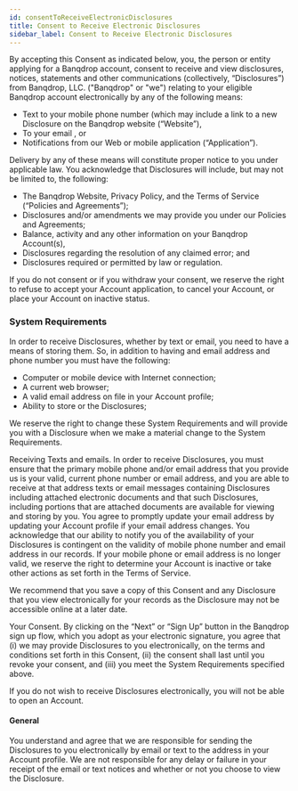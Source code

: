 ```yaml
---
id: consentToReceiveElectronicDisclosures
title: Consent to Receive Electronic Disclosures
sidebar_label: Consent to Receive Electronic Disclosures
---
```


By accepting this Consent as indicated below, you, the person or entity applying for a Banqdrop account, consent to receive and view disclosures, notices, statements and other communications (collectively, “Disclosures”) from Banqdrop, LLC. ("Banqdrop" or "we") relating to your eligible Banqdrop account electronically by any of the following means:

-   Text to your mobile phone number (which may include a link to a new Disclosure on the Banqdrop website (“Website”),
-   To your email , or
-   Notifications from our Web or mobile application (“Application”).

Delivery by any of these means will constitute proper notice to you under applicable law. You acknowledge that Disclosures will include, but may not be limited to, the following:

-   The Banqdrop Website, Privacy Policy, and the Terms of Service (“Policies and Agreements”);
-   Disclosures and/or amendments we may provide you under our Policies and Agreements;
-   Balance, activity and any other information on your Banqdrop Account(s),
-   Disclosures regarding the resolution of any claimed error; and
-   Disclosures required or permitted by law or regulation.

If you do not consent or if you withdraw your consent, we reserve the right to refuse to accept your Account application, to cancel your Account, or place your Account on inactive status.

### System Requirements

In order to receive Disclosures, whether by text or email, you need to have a means of storing them. So, in addition to having and email address and phone number you must have the following:

-   Computer or mobile device with Internet connection;
-   A current web browser;
-   A valid email address on file in your Account profile;
-   Ability to store or the Disclosures;

We reserve the right to change these System Requirements and will provide you with a Disclosure when we make a material change to the System Requirements.

Receiving Texts and emails. In order to receive Disclosures, you must ensure that the primary mobile phone and/or email address that you provide us is your valid, current phone number or email address, and you are able to receive at that address texts or email messages containing Disclosures including attached electronic documents and that such Disclosures, including portions that are attached documents are available for viewing and storing by you. You agree to promptly update your email address by updating your Account profile if your email address changes. You acknowledge that our ability to notify you of the availability of your Disclosures is contingent on the validity of mobile phone number and email address in our records. If your mobile phone or email address is no longer valid, we reserve the right to determine your Account is inactive or take other actions as set forth in the Terms of Service.

We recommend that you save a copy of this Consent and any Disclosure that you view electronically for your records as the Disclosure may not be accessible online at a later date.

Your Consent. By clicking on the “Next” or “Sign Up” button in the Banqdrop sign up flow, which you adopt as your electronic signature, you agree that (i) we may provide Disclosures to you electronically, on the terms and conditions set forth in this Consent, (ii) the consent shall last until you revoke your consent, and (iii) you meet the System Requirements specified above.

If you do not wish to receive Disclosures electronically, you will not be able to open an Account.

#### General

You understand and agree that we are responsible for sending the Disclosures to you electronically by email or text to the address in your Account profile. We are not responsible for any delay or failure in your receipt of the email or text notices and whether or not you choose to view the Disclosure.